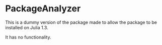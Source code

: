 # PackageAnalyzer

This is a dummy version of the package made to allow the package to be installed on Julia 1.3.

It has no functionality.
